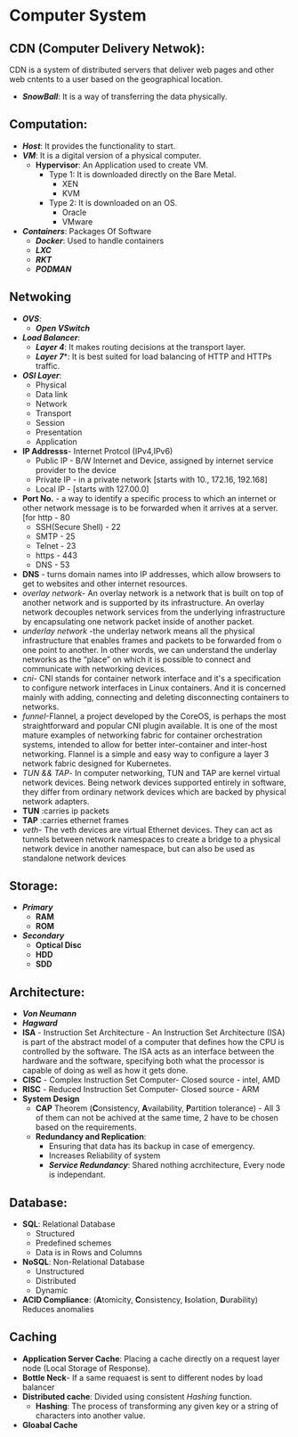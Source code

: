 # Computer System
## CDN (Computer Delivery Netwok):
CDN is a system of distributed servers that deliver web pages and other web cntents to a user based on the geographical location.
- ***SnowBall***: 
    It is a way of transferring the data physically.
## Computation:
- ***Host***:
    It provides the functionality to start.
- ***VM***:
    It is a digital version of a physical computer.
    - **Hypervisor**: An Application used to create VM.
         - Type 1: It is downloaded directly on the Bare Metal.
              - XEN
              - KVM
         - Type 2: It is downloaded on an OS.
              - Oracle
              - VMware
- ***Containers***:
    Packages Of Software
    - ***Docker***: Used to handle containers
    - ***LXC***
    - ***RKT***
    - ***PODMAN***
## Netwoking
- ***OVS***:
    - ***Open VSwitch***
- ***Load Balancer***:
    - ***Layer 4***: It makes routing decisions at the transport layer.
    - ***Layer 7****: It is best suited for load balancing of HTTP and HTTPs traffic.   
- ***OSI Layer***:
    - Physical
    - Data link
    - Network
    - Transport
    - Session
    - Presentation
    - Application
- **IP Addresss**- Internet Protcol (IPv4,IPv6) 
  - Public IP - B/W Internet and Device, assigned by internet service provider to the device 
  - Private IP - in a private network [starts with 10., 172.16, 192.168] 
  - Local IP - [starts with 127.00.0]
- **Port No.** - a way to identify a specific process to which an internet or other network message is to be forwarded when it arrives at a server.[for http - 80 
  - SSH(Secure Shell) - 22 
  - SMTP - 25   
  - Telnet - 23 
  - https - 443 
  - DNS - 53
- **DNS** - turns domain names into IP addresses, which allow browsers to get to websites and other internet resources.
-  *overlay network*- An overlay network is a network that is built on top of another network and is supported by its infrastructure. An overlay network decouples network services from the underlying infrastructure by encapsulating one network packet inside of another packet.
-  *underlay network* -the underlay network means all the physical infrastructure that enables frames and packets to be forwarded from o one point to another. In other words, we can understand the underlay networks as the “place” on which it is possible to connect and communicate with networking devices.
-  *cni*- CNI stands for container network interface and it's a specification to configure network interfaces in Linux containers. And it is concerned mainly with adding, connecting and deleting disconnecting containers to networks.
-  *funnel*-Flannel, a project developed by the CoreOS, is perhaps the most straightforward and popular CNI plugin available. It is one of the most mature examples of networking fabric for container orchestration systems, intended to allow for better inter-container and inter-host networking. Flannel is a simple and easy way to configure a layer 3 network fabric designed for Kubernetes.
-  *TUN && TAP*- In computer networking, TUN and TAP are kernel virtual network devices. Being network devices supported entirely in software, they differ from ordinary network devices which are backed by physical network adapters.
  - **TUN** :carries ip packets 
  - **TAP** :carries ethernet frames
- *veth*- The veth devices are virtual Ethernet devices. They can act as tunnels between network namespaces to create a bridge to a physical network device in another namespace, but can also be used as standalone network devices 
## Storage: 
- ***Primary***
  - **RAM**
  - **ROM**
- ***Secondary***
  - **Optical Disc**
  - **HDD**
  - **SDD** 
## Architecture:
- ***Von Neumann***
- ***Hagward***
- **ISA** - Instruction Set Architecture - An Instruction Set Architecture (ISA) is part of the abstract model of a computer that defines how the CPU is controlled by the software. The ISA acts as an interface between the hardware and the software, specifying both what the processor is capable of doing as well as how it gets done.
- **CISC** - Complex Instruction Set Computer- Closed source - intel, AMD 
- **RISC** - Reduced Instruction Set Computer- Closed source - ARM
- **System Design**
  - **CAP** Theorem (**C**onsistency, **A**vailability, **P**artition tolerance) - All 3 of them can not be achived at the same time, 2 have to be chosen based on the requirements.
  - **Redundancy and Replication**:
    - Ensuring that data has its backup in case of emergency.
    - Increases Reliability of system
    - ***Service Redundancy***: Shared nothing acrchitecture, Every node is independant.  
## Database:
- **SQL**: Relational Database
  - Structured
  - Predefined schemes
  - Data is in Rows and Columns
- **NoSQL**: Non-Relational Database
  - Unstructured
  - Distributed
  - Dynamic 
- **ACID Compliance**: (**A**tomicity, **C**onsistency, **I**solation, **D**urability) Reduces anomalies
## Caching
- **Application Server Cache**: Placing a cache directly on a request layer node (Local Storage of Response).
- **Bottle Neck**- If a same requaest is sent to different nodes by load balancer
- **Distributed cache**: Divided using consistent *Hashing* function.
  - **Hashing**: The process of transforming any given key or a string of characters into another value.  
- **Gloabal Cache**

